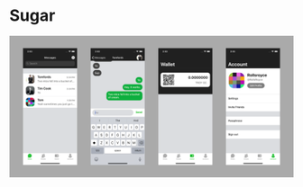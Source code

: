 # Sugar
![Sugar iOS Cover](https://github.com/p3scobar/SugarII/blob/master/sugarScreens.png?raw=true)
